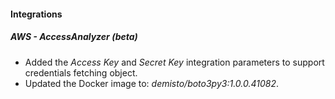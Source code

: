 
#### Integrations
##### AWS - AccessAnalyzer (beta)
- Added the *Access Key* and *Secret Key* integration parameters to support credentials fetching object.
- Updated the Docker image to: *demisto/boto3py3:1.0.0.41082*.